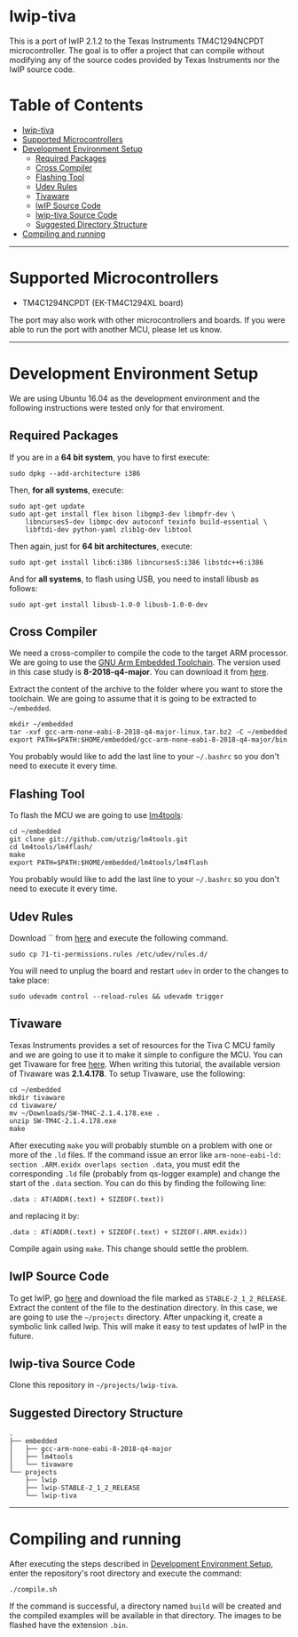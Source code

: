 # lwip-tiva

This is a port of lwIP 2.1.2 to the Texas Instruments TM4C1294NCPDT microcontroller. The goal is to offer a project that can compile without modifying any of the source codes provided by Texas Instruments nor the lwIP source code.


# Table of Contents

- [lwip-tiva](#lwip-tiva)
- [Supported Microcontrollers](#supported-microcontrollers)
- [Development Environment Setup](#development-environment-setup)
  * [Required Packages](#required-packages)
  * [Cross Compiler](#cross-compiler)
  * [Flashing Tool](#flashing-tool)
  * [Udev Rules](#udev-rules)
  * [Tivaware](#tivaware)
  * [lwIP Source Code](#lwip-source-code)
  * [lwip-tiva Source Code](#lwip-tiva-source-code)
  * [Suggested Directory Structure](#suggested-directory-structure)
- [Compiling and running](#compiling-and-running)

----

# Supported Microcontrollers

* TM4C1294NCPDT (EK-TM4C1294XL board)

The port may also work with other microcontrollers and boards. If you were able to run the port with another MCU, please let us know.

----

# Development Environment Setup

We are using Ubuntu 16.04 as the development environment and the following instructions were tested only for that enviroment.


## Required Packages


If you are in a **64 bit system**, you have to first execute:

```
sudo dpkg --add-architecture i386
```

Then, **for all systems**, execute:

```
sudo apt-get update
sudo apt-get install flex bison libgmp3-dev libmpfr-dev \
    libncurses5-dev libmpc-dev autoconf texinfo build-essential \
    libftdi-dev python-yaml zlib1g-dev libtool
```

Then again, just for **64 bit architectures**, execute:

```
sudo apt-get install libc6:i386 libncurses5:i386 libstdc++6:i386
```

And for **all systems**, to flash using USB, you need to install libusb as follows:

```
sudo apt-get install libusb-1.0-0 libusb-1.0-0-dev
```

## Cross Compiler

We need a cross-compiler to compile the code to the target ARM processor. We are
going to use the [GNU Arm Embedded Toolchain](https://developer.arm.com/tools-and-software/open-source-software/developer-tools/gnu-toolchain/gnu-rm).
The version used in this case study is **8-2018-q4-major**. You can download it from
[here](https://developer.arm.com/tools-and-software/open-source-software/developer-tools/gnu-toolchain/gnu-rm/downloads).

Extract the content of the archive to the folder where you want to store
the toolchain. We are going to assume that it is going to be extracted
to `~/embedded`.

```
mkdir ~/embedded
tar -xvf gcc-arm-none-eabi-8-2018-q4-major-linux.tar.bz2 -C ~/embedded
export PATH=$PATH:$HOME/embedded/gcc-arm-none-eabi-8-2018-q4-major/bin
```

You probably would like to add the last line to your `~/.bashrc` so you don't
need to execute it every time.

## Flashing Tool

To flash the MCU we are going to use [lm4tools](https://github.com/utzig/lm4tools):

```
cd ~/embedded
git clone git://github.com/utzig/lm4tools.git
cd lm4tools/lm4flash/
make
export PATH=$PATH:$HOME/embedded/lm4tools/lm4flash
```

You probably would like to add the last line to your `~/.bashrc` so you don't
need to execute it every time.

## Udev Rules

Download `` from [here](https://gist.github.com/alairjunior/a172fc07e102cb84976e3587108e1fd1)
and execute the following command.

```
sudo cp 71-ti-permissions.rules /etc/udev/rules.d/
```

You will need to unplug the board and restart `udev` in order to the changes to take place:

```
sudo udevadm control --reload-rules && udevadm trigger
```

## Tivaware

Texas Instruments provides a set of resources for the Tiva C MCU family and we are
going to use it to make it simple to configure the MCU. You can get Tivaware
for free [here](http://www.ti.com/tool/sw-tm4c). When writing this tutorial, the
available version of Tivaware was **2.1.4.178**. To setup Tivaware, use the following:

```
cd ~/embedded
mkdir tivaware
cd tivaware/
mv ~/Downloads/SW-TM4C-2.1.4.178.exe . 
unzip SW-TM4C-2.1.4.178.exe
make
```

After executing `make` you will probably stumble on a problem with one or more of the `.ld`
files. If the command issue an error like `arm-none-eabi-ld: section .ARM.exidx overlaps section .data`, you must edit the corresponding `.ld` file (probably from qs-logger example) and change the start of the `.data` section. You can do this by finding the following line:

```
.data : AT(ADDR(.text) + SIZEOF(.text))
```

and replacing it by:

```
.data : AT(ADDR(.text) + SIZEOF(.text) + SIZEOF(.ARM.exidx))
```

Compile again using `make`. This change should settle the problem. 

## lwIP Source Code

To get lwIP, go [here](http://git.savannah.nongnu.org/cgit/lwip.git) and download the file marked as `STABLE-2_1_2_RELEASE`. Extract the content of the file to the destination directory. In this case, we are going to use the `~/projects` directory. After unpacking it, create a symbolic link called lwip. This will make it easy to test updates of lwIP in the future.

## lwip-tiva Source Code

Clone this repository in `~/projects/lwip-tiva`. 


## Suggested Directory Structure

```
.
├── embedded
│   ├── gcc-arm-none-eabi-8-2018-q4-major
│   ├── lm4tools
│   └── tivaware
└── projects
    ├── lwip
    ├── lwip-STABLE-2_1_2_RELEASE
    └── lwip-tiva
```

----

# Compiling and running

After executing the steps described in [Development Environment Setup](#development-environment-setup), enter the repository's root directory and execute the command:

```
./compile.sh
```

If the command is successful, a directory named `build` will be created and the compiled examples will be available in that directory. The images to be flashed have the extension `.bin`.
